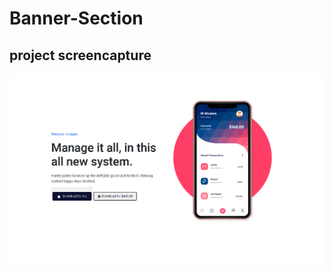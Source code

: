 # Banner-Section


## project screencapture
![](https://github.com/Mehyar-Farzat/Banner-Section/blob/main/screencapture.png)
